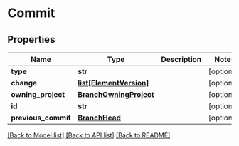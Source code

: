 # Commit

## Properties
Name | Type | Description | Notes
------------ | ------------- | ------------- | -------------
**type** | **str** |  | [optional] 
**change** | [**list[ElementVersion]**](ElementVersion.md) |  | [optional] 
**owning_project** | [**BranchOwningProject**](BranchOwningProject.md) |  | [optional] 
**id** | **str** |  | [optional] 
**previous_commit** | [**BranchHead**](BranchHead.md) |  | [optional] 

[[Back to Model list]](../README.md#documentation-for-models) [[Back to API list]](../README.md#documentation-for-api-endpoints) [[Back to README]](../README.md)


